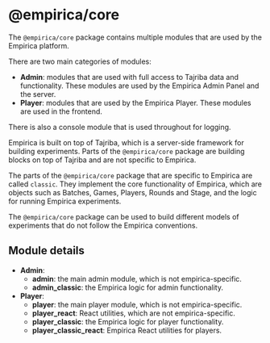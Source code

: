 # @empirica/core

The `@empirica/core` package contains multiple modules that are used by the
Empirica platform.

There are two main categories of modules:

- **Admin**: modules that are used with full access to Tajriba data and
  functionality. These modules are used by the Empirica Admin Panel and the
  server.
- **Player**: modules that are used by the Empirica Player. These modules are
  used in the frontend.

There is also a console module that is used throughout for logging.

Empirica is built on top of Tajriba, which is a server-side framework for
building experiments. Parts of the `@empirica/core` package are building blocks
on top of Tajriba and are not specific to Empirica.

The parts of the `@empirica/core` package that are specific to Empirica are
called `classic`. They implement the core functionality of Empirica, which are
objects such as Batches, Games, Players, Rounds and Stage, and the logic for
running Empirica experiments.

The `@empirica/core` package can be used to build different models of
experiments that do not follow the Empirica conventions.

## Module details

- **Admin**:
  - **admin**: the main admin module, which is not empirica-specific.
  - **admin_classic**: the Empirica logic for admin functionality.
- **Player**:
  - **player**: the main player module, which is not empirica-specific.
  - **player_react**: React utilities, which are not empirica-specific.
  - **player_classic**: the Empirica logic for player functionality.
  - **player_classic_react**: Empirica React utilities for players.
